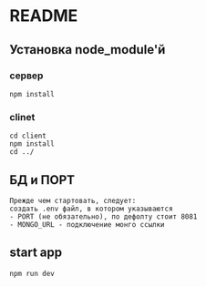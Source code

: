 # README

## Установка node_module'й
### сервер
```
npm install
```
### clinet
```
cd client
npm install
cd ../ 
```
## БД и ПОРТ
```
Прежде чем стартовать, следует:
создать .env файл, в котором указываются
- PORT (не обязательно), по дефолту стоит 8081
- MONGO_URL - подключение монго ссылки
```
## start app
```
npm run dev
```

